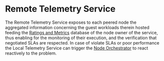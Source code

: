 # Remote Telemetry Service

The Remote Telemetry Service exposes to each peered node the aggregated information concerning the guest workloads therein hosted feeding the [Ratings and Metrics](ratings_and_metrics.md) database of the node owner of the service, thus enabling for the monitoring of their execution, and the verification that negotiated SLAs are respected. In case of violate SLAs or poor performance the Local Telemetry Service can trigger the [Node Orchestrator](../../intentbased_computing_continuum/main_functional_elements/node-orchestrator.md) to react reactively to the problem.
